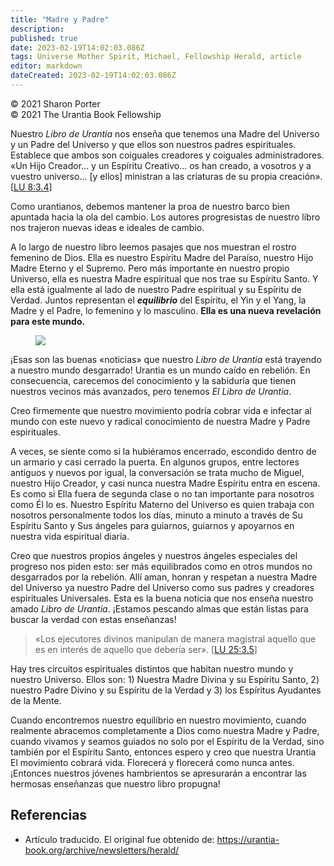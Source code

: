 ```yaml
---
title: "Madre y Padre"
description: 
published: true
date: 2023-02-19T14:02:03.086Z
tags: Universe Mother Spirit, Michael, Fellowship Herald, article
editor: markdown
dateCreated: 2023-02-19T14:02:03.086Z
---
```


<p class="v-card v-sheet theme--light grey lighten-3 px-2">© 2021 Sharon Porter<br>© 2021 The Urantia Book Fellowship</p>


Nuestro _Libro de Urantia_ nos enseña que tenemos una Madre del Universo y un Padre del Universo y que ellos son nuestros padres espirituales. Establece que ambos son coiguales creadores y coiguales administradores. «Un Hijo Creador... y un Espíritu Creativo... os han creado, a vosotros y a vuestro universo... [y ellos] ministran a las criaturas de su propia creación». <a id="a36_372"></a>[[LU 8:3.4](/es/The_Urantia_Book/8#p3_4)]

Como urantianos, debemos mantener la proa de nuestro barco bien apuntada hacia la ola del cambio. Los autores progresistas de nuestro libro nos trajeron nuevas ideas e ideales de cambio.

A lo largo de nuestro libro leemos pasajes que nos muestran el rostro femenino de Dios. Ella es nuestro Espíritu Madre del Paraíso, nuestro Hijo Madre Eterno y el Supremo. Pero más importante en nuestro propio Universo, ella es nuestra Madre espiritual que nos trae su Espíritu Santo. Y ella está igualmente al lado de nuestro Padre espiritual y su Espíritu de Verdad. Juntos representan el **_equilibrio_** del Espíritu, el Yin y el Yang, la Madre y el Padre, lo femenino y lo masculino. **Ella es una nueva revelación para este mundo.**

<figure id="Figure_1" class="image urantiapedia image-style-align-right">
<img src="/image/article/Linda_Buselli/Our_Creative_Deities_A_Supreme_Relationship/taichi.png">
</figure>

¡Esas son las buenas «noticias» que nuestro _Libro de Urantia_ está trayendo a nuestro mundo desgarrado! Urantia es un mundo caído en rebelión. En consecuencia, carecemos del conocimiento y la sabiduría que tienen nuestros vecinos más avanzados, pero tenemos _El Libro de Urantia_.

Creo firmemente que nuestro movimiento podría cobrar vida e infectar al mundo con este nuevo y radical conocimiento de nuestra Madre y Padre espirituales.

A veces, se siente como si la hubiéramos encerrado, escondido dentro de un armario y casi cerrado la puerta. En algunos grupos, entre lectores antiguos y nuevos por igual, la conversación se trata mucho de Miguel, nuestro Hijo Creador, y casi nunca nuestra Madre Espíritu entra en escena. Es como si Ella fuera de segunda clase o no tan importante para nosotros como Él lo es. Nuestro Espíritu Materno del Universo es quien trabaja con nosotros personalmente todos los días, minuto a minuto a través de Su Espíritu Santo y Sus ángeles para guiarnos, guiarnos y apoyarnos en nuestra vida espiritual diaria.

Creo que nuestros propios ángeles y nuestros ángeles especiales del progreso nos piden esto: ser más equilibrados como en otros mundos no desgarrados por la rebelión. Allí aman, honran y respetan a nuestra Madre del Universo ya nuestro Padre del Universo como sus padres y creadores espirituales Universales. Esta es la buena noticia que nos enseña nuestro amado _Libro de Urantia_. ¡Estamos pescando almas que están listas para buscar la verdad con estas enseñanzas!

> «Los ejecutores divinos manipulan de manera magistral aquello que es en interés de aquello que debería ser». <a id="a54_111"></a>[[LU 25:3.5](/es/The_Urantia_Book/25#p3_5)]

Hay tres circuitos espirituales distintos que habitan nuestro mundo y nuestro Universo. Ellos son: 1) Nuestra Madre Divina y su Espíritu Santo, 2) nuestro Padre Divino y su Espíritu de la Verdad y 3) los Espíritus Ayudantes de la Mente.

Cuando encontremos nuestro equilibrio en nuestro movimiento, cuando realmente abracemos completamente a Dios como nuestra Madre y Padre, cuando vivamos y seamos guiados no solo por el Espíritu de la Verdad, sino también por el Espíritu Santo, entonces espero y creo que nuestra Urantia El movimiento cobrará vida. Florecerá y florecerá como nunca antes. ¡Entonces nuestros jóvenes hambrientos se apresurarán a encontrar las hermosas enseñanzas que nuestro libro propugna!

## Referencias

- Artículo traducido. El original fue obtenido de: https://urantia-book.org/archive/newsletters/herald/

